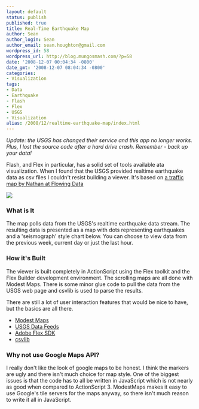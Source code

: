 ```yaml
---
layout: default
status: publish
published: true
title: Real-Time Earthquake Map
author: Sean
author_login: Sean
author_email: sean.houghton@gmail.com
wordpress_id: 58
wordpress_url: http://blog.mungosmash.com/?p=58
date: '2008-12-07 00:04:34 -0800'
date_gmt: '2008-12-07 08:04:34 -0800'
categories:
- Visualization
tags:
- Data
- Earthquake
- Flash
- Flex
- USGS
- Visualization
alias: /2008/12/realtime-earthquake-map/index.html
---
```


*Update: the USGS has changed their service and this app no longer works.  Plus, I lost the source code after a hard drive crash. Remember - back up your data!*

Flash, and Flex in particular, has a solid set of tools available ata visualization.  When I found that the USGS provided realtime earthquake data as csv files I couldn't resist building a viewer.  It's based on [a traffic map by Nathan at Flowing Data](http://flowingdata.com/2008/09/03/how-to-create-a-real-time-web-traffic-map-for-your-site)

[![]({{site.url_root}}/media/2008/12/quakes.png)]({{site.url_root}}/media/2008/12/quakes.swf)

### What is It

The map polls data from the USGS's realtime earthquake data stream. The resulting data is presented as a map with dots representing earthquakes and a 'seismograph' style chart below.  You can choose to view data from the previous week, current day or just the last hour.

### How it's Built

The viewer is built completely in ActionScript using the Flex toolkit and the Flex Builder development environment.  The scrolling maps are all done with Modest Maps.  There is some minor glue code to pull the data from the USGS web page and csvlib is used to parse the results.

There are still a lot of user interaction features that would be nice to have, but the basics are all there.

- [Modest Maps](http://modestmaps.com)
- [USGS Data Feeds](http://earthquake.usgs.gov/eqcenter/catalogs)
- [Adobe Flex SDK](http://www.adobe.com/products/flex)
- [csvlib](http://code.google.com/p/csvlib)

### Why not use Google Maps API?

I really don't like the look of google maps to be honest.  I think the markers are ugly and there isn't much choice for map style.  One of the biggest issues is that the code has to all be written in JavaScript which is not nearly as good when compared to ActionScript 3.  ModestMaps makes it easy to use Google's tile servers for the maps anyway, so there isn't much reason to write it all in JavaScript.

